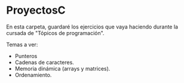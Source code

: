 # ProyectosC
En esta carpeta, guardaré los ejercicios que vaya haciendo durante la cursada de "Tópicos de programación".

Temas a ver:
 - Punteros
 - Cadenas de caracteres.
 - Memoria dinámica (arrays y matrices).
 - Ordenamiento.
